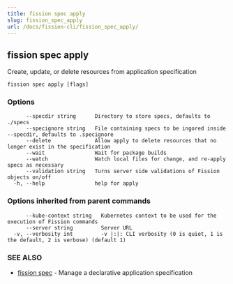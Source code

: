 ```yaml
---
title: fission spec apply
slug: fission_spec_apply
url: /docs/fission-cli/fission_spec_apply/
---
```

## fission spec apply

Create, update, or delete resources from application specification

```
fission spec apply [flags]
```

### Options

```
      --specdir string      Directory to store specs, defaults to ./specs
      --specignore string   File containing specs to be ingored inside --specdir, defaults to .specignore
      --delete              Allow apply to delete resources that no longer exist in the specification
      --wait                Wait for package builds
      --watch               Watch local files for change, and re-apply specs as necessary
      --validation string   Turns server side validations of Fission objects on/off
  -h, --help                help for apply
```

### Options inherited from parent commands

```
      --kube-context string   Kubernetes context to be used for the execution of Fission commands
      --server string         Server URL
  -v, --verbosity int         -v |:|: CLI verbosity (0 is quiet, 1 is the default, 2 is verbose) (default 1)
```

### SEE ALSO

* [fission spec](/docs/fission-cli/fission_spec/)	 - Manage a declarative application specification

